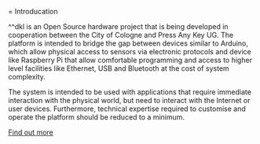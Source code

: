 = Introducation

^^dkl is an Open Source hardware project that is being developed in
cooperation between the City of Cologne and Press Any Key UG. The
platform is intended to bridge the gap between devices similar to
Arduino, which allow physical access to sensors via electronic protocols
and device like Raspberry Pi that allow comfortable programming and
access to higher level facilities like Ethernet, USB and Bluetooth at
the cost of system complexity.

The system is intended to be used with applications that require
immediate interaction with the physical world, but need to interact with
the Internet or user devices. Furthermore, technical expertise required
to customise and operate the platform should be reduced to a minimum.

[Find out more](http://koelschdeckel.github.io/)

